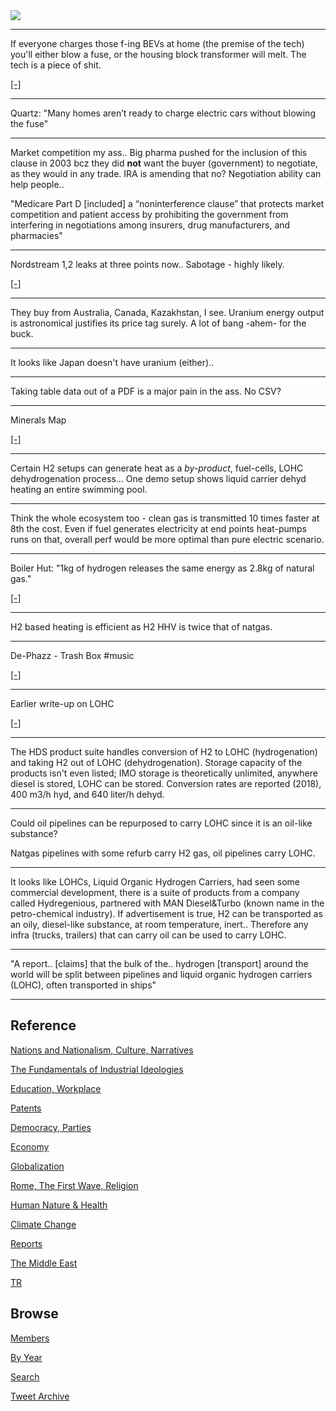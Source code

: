 <img src="https://drive.google.com/uc?export=view&id=1B2wf9R7AMH1d7Vw6e2mucLbIQ5NSjir7"/>

---

If everyone charges those f-ing BEVs at home (the premise of the tech)
you'll either blow a fuse, or the housing block transformer will
melt. The tech is a piece of shit. 

[[-]](https://aemo.com.au/-/media/files/stakeholder_consultation/consultations/nem-consultations/2020/draft-2020-isp/submissions/paul-matthews-submission-draft-2020-isp.pdf)

---

Quartz: "Many homes aren’t ready to charge electric cars without
blowing the fuse"

---

Market competition my ass.. Big pharma pushed for the inclusion of
this clause in 2003 bcz they did **not** want the buyer (government)
to negotiate, as they would in any trade. IRA is amending that no?
Negotiation ability can help people..

"Medicare Part D [included] a “noninterference clause” that protects
market competition and patient access by prohibiting the government
from interfering in negotiations among insurers, drug manufacturers,
and pharmacies"

---

Nordstream 1,2 leaks at three points now.. Sabotage - highly likely.

[[-]](https://pbs.twimg.com/media/FdrmL0TXkBQ8WN8?format=jpg&name=small)

---

They buy from Australia, Canada, Kazakhstan, I see.  Uranium energy
output is astronomical justifies its price tag surely. A lot of bang
-ahem- for the buck.

---

It looks like Japan doesn't have uranium (either).. 

---

Taking table data out of a PDF is a major pain in the ass. No CSV?

---

Minerals Map

[[-]](2019/05/oilgasmin.html#minerals)

---

Certain H2 setups can generate heat as a *by-product*, fuel-cells,
LOHC dehydrogenation process... One demo setup shows liquid carrier
dehyd heating an entire swimming pool.

---

Think the whole ecosystem too - clean gas is transmitted 10 times
faster at 8th the cost. Even if fuel generates electricity at end
points heat-pumps runs on that, overall perf would be more optimal
than pure electric scenario.

---

Boiler Hut: "1kg of hydrogen releases the same energy as 2.8kg of natural gas."

[[-]](https://boilerhut.co.uk/boiler-guides/hydrogen-boiler-explained/)

---

H2 based heating is efficient as H2 HHV is twice that of natgas.

---

De-Phazz - Trash Box \#music

[[-]](https://youtu.be/u9PG7OTZT8o)

---

Earlier write-up on LOHC

[[-]](2022/02/h2-toloune-lohc.md)

---

The HDS product suite handles conversion of H2 to LOHC (hydrogenation)
and taking H2 out of LOHC (dehydrogenation). Storage capacity of the
products isn't even listed; IMO storage is theoretically unlimited,
anywhere diesel is stored, LOHC can be stored. Conversion rates are
reported (2018), 400 m3/h hyd, and 640 liter/h dehyd.

---

Could oil pipelines can be repurposed to carry LOHC since it is an
oil-like substance?

Natgas pipelines with some refurb carry H2 gas, oil pipelines carry
LOHC.

---

It looks like LOHCs, Liquid Organic Hydrogen Carriers, had seen some
commercial development, there is a suite of products from a company
called Hydregenious, partnered with MAN Diesel&Turbo (known name in
the petro-chemical industry). If advertisement is true, H2 can be
transported as an oily, diesel-like substance, at room temperature,
inert.. Therefore any infra (trucks, trailers) that can carry oil can
be used to carry LOHC.

---

"A report.. [claims] that the bulk of the.. hydrogen [transport]
around the world will be split between pipelines and liquid organic
hydrogen carriers (LOHC), often transported in ships"

---

## Reference

[Nations and Nationalism, Culture, Narratives](2013/02/nations-and-nationalism.html)

[The Fundamentals of Industrial Ideologies](2011/04/fundamentals-of-industrial-ideologies.html)

[Education, Workplace](2017/09/education-workplace.html)

[Patents](2018/09/patents.html)

[Democracy, Parties](2016/11/democracy.html)

[Economy](2018/05/economy.html)

[Globalization](2018/09/globalization.html)

[Rome, The First Wave, Religion](2017/12/rome.html)

[Human Nature & Health](2020/07/human-nature.html)

[Climate Change](2018/12/climate.html)

[Reports](2019/05/reports.html)

[The Middle East](2019/07/middleeast.html)

[TR](../tr)

## Browse

[Members](2022/08/members.html)

[By Year](years.html)

[Search](search.html)

[Tweet Archive](tweets/index.html)
